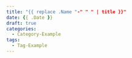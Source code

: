```yaml
---
title: "{{ replace .Name "-" " " | title }}"
date: {{ .Date }}
draft: true
categories:
  - Category-Example
tags:
  - Tag-Example
---
```

